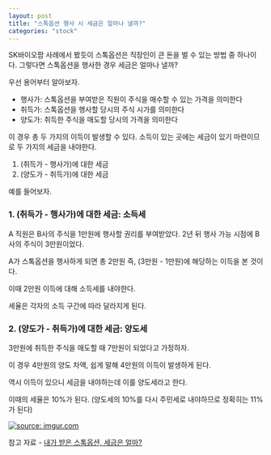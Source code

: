 ```yaml
---
layout: post
title: "스톡옵션 행사 시 세금은 얼마나 낼까?"
categories: "stock"
---
```


SK바이오팜 사례에서 봤듯이 스톡옵션은 직장인이 큰 돈을 벌 수 있는 방법 중 하나이다. 그렇다면 스톡옵션을 행사한 경우 세금은 얼마나 낼까?

우선 용어부터 알아보자.

- 행사가: 스톡옵션을 부여받은 직원이 주식을 매수할 수 있는 가격을 의미한다
- 취득가: 스톡옵션을 행사할 당시의 주식 시가를 의미한다
- 양도가: 취득한 주식을 매도할 당시의 가격을 의미한다

이 경우 총 두 가지의 이득이 발생할 수 있다. 소득이 있는 곳에는 세금이 있기 마련이므로 두 가지의 세금을 내야한다.

1. (취득가 - 행사가)에 대한 세금
1. (양도가 - 취득가)에 대한 세금

예를 들어보자.

### 1. (취득가 - 행사가)에 대한 세금: 소득세

A 직원은 B사의 주식을 1만원에 행사할 권리를 부여받았다. 2년 뒤 행사 가능 시점에 B 사의 주식이 3만원이었다.

A가 스톡옵션을 행사하게 되면 총 2만원 즉, (3만원 - 1만원)에 해당하는 이득을 본 것이다.

이때 2만원 이득에 대해 소득세를 내야한다.

세율은 각자의 소득 구간에 따라 달라지게 된다.

### 2. (양도가 - 취득가)에 대한 세금: 양도세

3만원에 취득한 주식을 매도할 때 7만원이 되었다고 가정하자.

이 경우 4만원의 양도 차액, 쉽게 말해 4만원의 이득이 발생하게 된다.

역시 이득이 있으니 세금을 내야하는데 이를 양도세라고 한다.

이때의 세율은 10%가 된다. (양도세의 10%를 다시 주민세로 내야하므로 정확히는 11%가 된다)

<a href="https://imgur.com/KTfIABf"><img src="https://i.imgur.com/KTfIABfl.png" title="source: imgur.com" /></a>

참고 자료 - [내가 받은 스톡옵션, 세금은 얼마?](https://biz.chosun.com/site/data/html_dir/2017/06/13/2017061301650.html)
